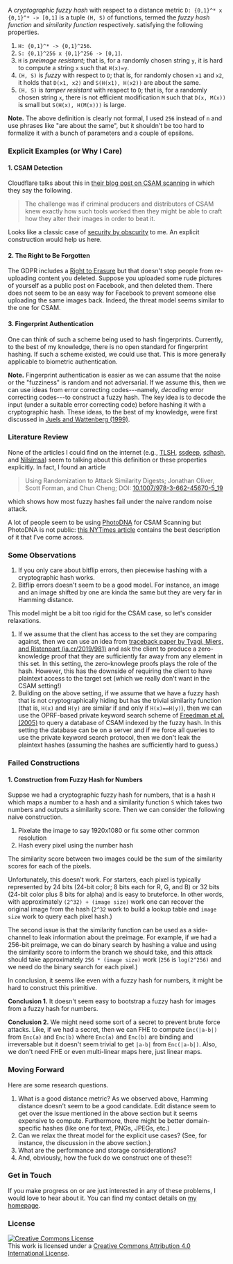 A *cryptographic fuzzy hash* with respect to a distance metric `D: {0,1}^* x
{0,1}^* -> [0,1]` is a tuple `(H, S)` of functions, termed the *fuzzy hash
function* and *similarity function* respectively. satisfying the following
properties.

1. `H: {0,1}^* -> {0,1}^256`.
2. `S: {0,1}^256 x {0,1}^256 -> [0,1]`.
3. `H` is *preimage resistant*; that is, for a randomly chosen string `y`, it
   is hard to compute a string `x` such that `H(x)=y`.
4. `(H, S)` is *fuzzy* with respect to `D`; that is, for randomly chosen `x1`
   and `x2`, it holds that `D(x1, x2)` and `S(H(x1), H(x2))` are about the
   same.
5. `(H, S)` is *tamper resistant* with respect to `D`; that is, for a randomly
   chosen string `x`, there is not efficient modification `M` such that `D(x,
   M(x))` is small but `S(H(x), H(M(x)))` is large.

**Note.** The above definition is clearly not formal, I used `256` instead of
`n` and use phrases like "are about the same", but it shouldn't be too hard to
formalize it with a bunch of parameters and a couple of epsilons.

### Explicit Examples (or Why I Care)

#### 1. CSAM Detection

Cloudflare talks about this in [their blog post on CSAM
scanning](https://blog.cloudflare.com/the-csam-scanning-tool/amp/) in which they
say the following.

> The challenge was if criminal producers and distributors of CSAM knew exactly
> how such tools worked then they might be able to craft how they alter their
> images in order to beat it.

Looks like a classic case of [security by
obscurity](https://en.wikipedia.org/wiki/Security_through_obscurity) to me. An
explicit construction would help us here.

#### 2. The Right to Be Forgotten

The GDPR includes a [Right to Erasure](https://gdpr-info.eu/art-17-gdpr/) but
that doesn't stop people from re-uploading content you deleted. Suppose you
uploaded some rude pictures of yourself as a public post on Facebook, and then
deleted them. There does not seem to be an easy way for Facebook to prevent
someone else uploading the same images back. Indeed, the threat model seems
similar to the one for CSAM.

#### 3. Fingerprint Authentication

One can think of such a scheme being used to hash fingerprints. Currently, to
the best of my knowledge, there is no open standard for fingerprint hashing. If
such a scheme existed, we could use that. This is more generally applicable to
biometric authentication.

**Note.** Fingerprint authentication is easier as we can assume that the noise
or the "fuzziness" is random and not adversarial. If we assume this, then we
can use ideas from error correcting codes---namely, *decoding* error correcting
codes---to construct a fuzzy hash. The key idea is to decode the input (under a
suitable error correcting code) before hashing it with a cryptographic hash.
These ideas, to the best of my knowledge, were first discussed in [Juels and
Wattenberg (1999)](https://dl.acm.org/doi/10.1145/319709.319714).

### Literature Review

None of the articles I could find on the internet (e.g.,
[TLSH](https://github.com/trendmicro/tlsh),
[ssdeep](https://ssdeep-project.github.io/ssdeep/index.html),
[sdhash](https://github.com/sdhash/sdhash), and
[Nilsimsa](https://en.wikipedia.org/wiki/Nilsimsa_Hash)) seem to talking about
this definition or these properties explicitly. In fact, I found an article

> Using Randomization to Attack Similarity Digests; Jonathan Oliver, Scott
> Forman, and Chun Cheng; DOI:
> [10.1007/978-3-662-45670-5_19](https://doi.org/10.1007/978-3-662-45670-5_19)

which shows how most fuzzy hashes fail under the naive random noise attack.

A lot of people seem to be using
[PhotoDNA](https://en.wikipedia.org/wiki/PhotoDNA) for CSAM Scanning but
PhotoDNA is not public: [this NYTimes
article](https://www.nytimes.com/interactive/2019/11/09/us/internet-child-sex-abuse.html)
contains the best description of it that I've come across.

### Some Observations

1. If you only care about bitflip errors, then piecewise hashing with a
   cryptographic hash works.
2. Bitflip errors doesn't seem to be a good model. For instance, an image and an
   image shifted by one are kinda the same but they are very far in Hamming
   distance.

This model might be a bit too rigid for the CSAM case, so let's consider
relaxations.

1. If we assume that the client has access to the set they are comparing
   against, then we can use an idea from [traceback paper by Tyagi, Miers, and
   Ristenpart (ia.cr/2019/981)](https://ia.cr/2019/981) and ask the client to
   produce a zero-knowledge proof that they are sufficiently far away from any
   element in this set. In this setting, the zero-knowlege proofs plays the role
   of the hash. However, this has the downside of requiring the client to have
   plaintext access to the target set (which we really don't want in the CSAM
   setting!)
2. Building on the above setting, if we assume that we have a fuzzy hash that is
   not cryptographically hiding but has the trivial similarity function (that
   is, `H(x)` and `H(y)` are similar if and only if `H(x)==H(y)`), then we can
   use the OPRF-based private keyword search scheme of [Freedman et al.
   (2005)](https://www.iacr.org/archive/tcc2005/3378_304/3378_304.pdf) to query
   a database of CSAM indexed by the fuzzy hash. In this setting the database
   can be on a server and if we force all queries to use the private keyword
   search protocol, then we don't leak the plaintext hashes (assuming the hashes
   are sufficiently hard to guess.)

### Failed Constructions

#### 1. Construction from Fuzzy Hash for Numbers

Suppse we had a cryptographic fuzzy hash for numbers, that is a hash `H` which
maps a number to a hash and a similarity function `S` which takes two numbers
and outputs a similarity score. Then we can consider the following naive
construction.

1. Pixelate the image to say 1920x1080 or fix some other common resolution
2. Hash every pixel using the number hash

The similarity score between two images could be the sum of the similarity
scores for each of the pixels.

Unfortunately, this doesn't work. For starters, each pixel is typically
represented by 24 bits (24-bit color; 8 bits each for R, G, and B) or 32 bits
(24-bit color plus 8 bits for alpha) and is easy to bruteforce. In other words,
with approximately `(2^32) + (image size)` work one can recover the original
image from the hash (`2^32` work to build a lookup table and `image size` work
to query each pixel hash.)

The second issue is that the similarity function can be used as a side-channel
to leak information about the preimage. For example, if we had a 256-bit
preimage, we can do binary search by hashing a value and using the similarity
score to inform the branch we should take, and this attack should take
approximately `256 * (image size)` work (`256` is `log(2^256)` and we need do
the binary search for each pixel.)

In conclusion, it seems like even with a fuzzy hash for numbers, it might be
hard to construct this primitive.

**Conclusion 1.** It doesn't seem easy to bootstrap a fuzzy hash for images from
a fuzzy hash for numbers.

**Conclusion 2.** We might need some sort of a secret to prevent brute force
attacks. Like, if we had a secret, then we can FHE to compute `Enc(|a-b|)` from
`Enc(a)` and `Enc(b)` where `Enc(a)` and `Enc(b)` are binding and irreversable
but it doesn't seem trivial to get `|a-b|` from `Enc(|a-b|)`. Also, we don't
need FHE or even multi-linear maps here, just linear maps.

### Moving Forward

Here are some research questions.

1. What is a good distance metric? As we observed above, Hamming distance
   doesn't seem to be a good candidate. Edit distance seem to get over the issue
   mentioned in the above section but it seems expensive to compute.
   Furthermore, there might be better domain-specific hashes (like one for text,
   PNGs, JPEGs, etc.)
2. Can we relax the threat model for the explicit use cases? (See, for instance,
   the discussion in the above section.)
3. What are the performance and storage considerations?
4. And, obviously, how the fuck do we construct one of these?!

### Get in Touch

If you make progress on or are just interested in any of these problems, I would
love to hear about it. You can find my contact details on [my
homepage](https://snkth.com).

### License

<a rel="license" href="http://creativecommons.org/licenses/by/4.0/"><img
alt="Creative Commons License" style="border-width:0"
src="https://i.creativecommons.org/l/by/4.0/88x31.png" /></a><br />This work is
licensed under a <a rel="license"
href="http://creativecommons.org/licenses/by/4.0/">Creative Commons Attribution
4.0 International License</a>.
